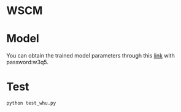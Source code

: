 # WSCM

# Model
You can obtain the trained model parameters through this [link](https://pan.baidu.com/s/1ocYFQJCMPPO8TwzZ7rvpqA) with password:w3q5.

# Test
```python
python test_whu.py
```

